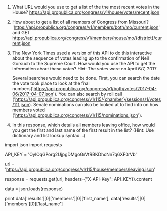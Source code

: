 1. What URL would you use to get a list of the the most recent votes in the House?
   https://api.propublica.org/congress/v1/house/votes/recent.json


2. How about to get a list of all members of Congress from Missouri?
   'https://api.propublica.org/congress/v1/members/both/mo/current.json' and GET    
   https://api.propublica.org/congress/v1/members/house/mo/{district}/current.json

3. The New York Times used a version of this API to do this interactive about the sequence of votes leading up to the confirmation of Neil Gorsuch to the Supreme Court. How would you use the API to get the information about these votes? Hint: The votes were on April 6/7, 2017.

   Several searches would need to be done. First, you can search the date the vote took place to look at the final  numbers('https://api.propublica.org/congress/v1/both/votes/2017-04-06/2017-04-07.json'). You can also search by roll call ('https://api.propublica.org/congress/v1/115/{chamber}/sessions/1/votes/111.json). Senate nominations can also be looked at to find info on how members voted ('https://api.propublica.org/congress/v1/115/nominations.json').

4. In this response, which details all members leaving office, how would you get the first and last name of the first result in the list? (Hint: Use dictionary and list lookup syntax ...)

import json
import requests

API_KEY = 'OylOqGPorg2UjpgDMgoGnVtRBKDhcNn7q6XF0rVb'

url = 'https://api.propublica.org/congress/v1/115/house/members/leaving.json'

response = requests.get(url, headers={"X-API-Key": API_KEY}).content

data = json.loads(response)

print data['results'][0]['members'][0]['first_name'], data['results'][0]['members'][0]['last_name']
